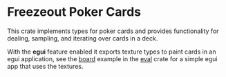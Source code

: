 # Freezeout Poker Cards

This crate implements types for poker cards and provides functionality for
dealing, sampling, and iterating over cards in a deck.

With the **egui** feature enabled it exports texture types to paint cards in an egui
application, see the [board](../eval/examples/board.rs) example in the
[eval](../eval/) crate for a simple egui app that uses the textures.


